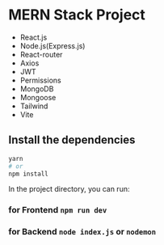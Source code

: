 # MERN Stack Project
  
* React.js
* Node.js(Express.js)
* React-router
* Axios
* JWT
* Permissions 
* MongoDB
* Mongoose
* Tailwind
* Vite

## Install the dependencies
 ```bash
yarn
# or
npm install
```
  

In the project directory, you can run:

### for Frontend `npm run dev`

### for Backend `node index.js` or  `nodemon`

